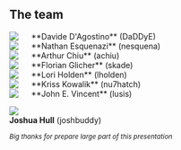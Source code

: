 ## The team

<img src="http://www.gravatar.com/avatar/88eb5665f537eacf51a2677aeaf1816b?s=100" align="left" style="padding-right: 20px;"/>
**Davide D'Agostino** (DaDDyE)
<br />

<img src="http://www.gravatar.com/avatar/e8a84c62048ccb7ee08d4fdeb6417533?s=100" align="left" style="padding-right: 20px;"/>
**Nathan Esquenazi** (nesquena)
<br />

<img src="http://www.gravatar.com/avatar/5107da17070b85827213aef1129ef61f?s=100" align="left" style="padding-right: 20px;"/>
**Arthur Chiu** (achiu)
<br />

<img src="http://www.gravatar.com/avatar/1c88d7906e3ffa450aedff2f5f1d1299?s=100" align="left" style="padding-right: 20px;"/>
**Florian Glicher** (skade)
<br />

<img src="http://www.gravatar.com/avatar/64fec2287666363ff9697ea37f0c3412?s=100" align="left" style="padding-right: 20px;"/>
**Lori Holden** (lholden)
<br />

<img src="http://www.gravatar.com/avatar/52026b2d24e49cb5483e4922f0eddd40?s=100" align="left" style="padding-right: 20px;"/>
**Kriss Kowalik** (nu7hatch)
<br />

<img src="http://www.gravatar.com/avatar/03a966709300efb4a86ce5ee8f88f696?s=100" align="left" style="padding-right: 20px;"/>
**John E. Vincent** (lusis)
<br />

<img src="http://www.gravatar.com/avatar/c7e2ce5b40f683dfb6c1bdf5e6af0c72?s=250"/> <br />
**Joshua Hull** (joshbuddy)
<div><small><i>Big thanks for prepare large part of this presentation</i></small></div>

